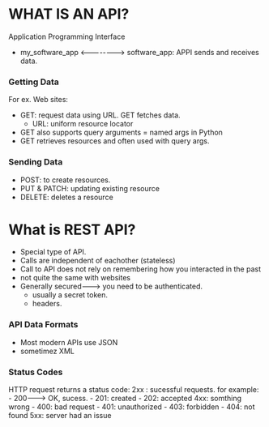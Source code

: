 # WHAT IS AN API?
Application Programming Interface

* my_software_app  <--------> software_app: APPI sends and receives data.
### Getting Data
For ex. Web sites:
- GET: request data using URL. GET fetches data.
    - URL: uniform resource locator
- GET also supports query arguments = named args in Python
- GET retrieves resources and often used with query args.
### Sending Data
- POST: to create resources.
- PUT & PATCH: updating existing resource
- DELETE: deletes a resource

# What is REST API?
- Special type of API.
- Calls are independent of eachother (stateless)
- Call to API does not rely on remembering how you interacted in the past
- not quite the same with websites
- Generally secured---> you need to be authenticated.
    - usually a secret token.
    - headers.
### API  Data Formats
- Most modern APIs use JSON
- sometimez XML
### Status Codes
HTTP request returns a status code:
2xx : sucessful requests. for example:
    - 200---> OK, sucess.
    - 201: created
    - 202: accepted
4xx: somthing wrong
    - 400: bad request
    - 401: unauthorized
    - 403: forbidden
    - 404: not found
5xx: server had an issue
